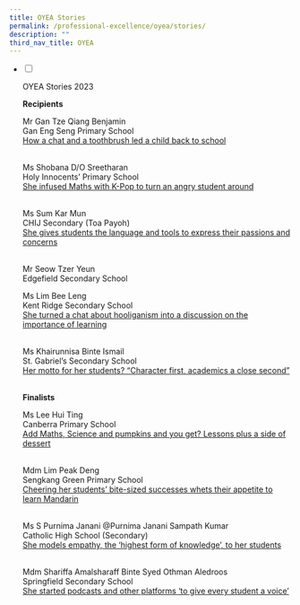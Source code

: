 ```yaml
---
title: OYEA Stories
permalink: /professional-excellence/oyea/stories/
description: ""
third_nav_title: OYEA
---
```

<ul class="jekyllcodex_accordion">  
  
<li>  
  
<input type="checkbox" id="accordion1">  
  
<label for="accordion1">OYEA Stories 2023</label>  
  
<div>  

<p>
<b>Recipients</b>

Mr Gan Tze Qiang Benjamin<br>
Gan Eng Seng Primary School<br>
<a target="_blank" href="https://www.schoolbag.edu.sg/story/how-a-chat-and-a-toothbrush-led-a-child-back-to-school">How a chat and a toothbrush led a child back to school</a><br><br>

Ms Shobana D/O Sreetharan<br>
Holy Innocents’ Primary School<br>
<a target="_blank" href="https://www.schoolbag.edu.sg/story/she-infused-maths-with-k-pop-to-turn-an-angry-student-around"> She infused Maths with K-Pop to turn an angry student around</a><br><br>

Ms Sum Kar Mun<br>
CHIJ Secondary (Toa Payoh)<br>
<a target="_blank" href="https://www.schoolbag.edu.sg/story/she-gives-students-the-language-and-tools-to-express-their-passions-and-concerns"> She gives students the language and tools to express their passions and concerns</a><br><br>

Mr Seow Tzer Yeun<br>
Edgefield Secondary School<br>


Ms Lim Bee Leng<br>
Kent Ridge Secondary School<br>
<a target="_blank" href="https://www.schoolbag.edu.sg/story/she-turned-a-chat-about-hooliganism-into-a-discussion-on-the-importance-of-learning"> She turned a chat about hooliganism into a discussion on the importance of learning </a><br><br>

Ms Khairunnisa Binte Ismail<br>
St. Gabriel’s Secondary School<br>
<a target="_blank" href="https://www.schoolbag.edu.sg/story/her-motto-for-her-students-character-first-academics-a-close-second"> Her motto for her students? “Character first, academics a close second”</a><br><br>

**Finalists**

Ms Lee Hui Ting<br>
Canberra Primary School<br>
<a target="_blank" href="https://www.schoolbag.edu.sg/story/add-maths-science-and-pumpkins-and-you-get-lessons-plus-a-side-of-dessert"> Add Maths, Science and pumpkins and you get? Lessons plus a side of dessert</a><br><br>

Mdm Lim Peak Deng<br>
Sengkang Green Primary School<br>
<a target="_blank" href="https://www.schoolbag.edu.sg/story/cheering-her-students-bite-sized-successes-whets-their-appetite-to-learn-mandarin">Cheering her students’ bite-sized successes whets their appetite to learn Mandarin</a><br><br>

Ms S Purnima Janani @Purnima Janani Sampath Kumar<br>
Catholic High School (Secondary)<br>
<a target="_blank" href="https://www.schoolbag.edu.sg/story/she-models-empathy-the-highest-form-of-knowledge-to-her-students">She models empathy, the ‘highest form of knowledge’, to her students</a><br><br>

Mdm Shariffa Amalsharaff Binte Syed Othman Aledroos<br>
Springfield Secondary School<br>
<a target="_blank" href="https://www.schoolbag.edu.sg/story/she-started-podcasts-and-other-platforms-to-give-every-student-a-voice"> She started podcasts and other platforms ‘to give every student a voice’</a><br><br>

</p>  
  
</div>  
  
</li>  
</ul>